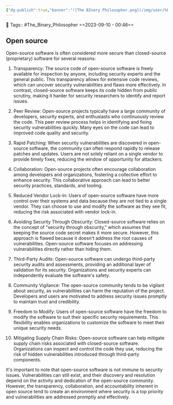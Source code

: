 ```yaml
---
{"dg-publish":true,"banner":"![The BInary Philosopher.png](/img/user/%F0%9F%9B%A2%EF%B8%8F%20Resources/%F0%9F%93%81%20Files/YouTube%20Thumbnails/The%20BInary%20Philosopher.png)","permalink":"/projects/name-unavailable/why-linux-better-than-windows/","dgPassFrontmatter":true,"noteIcon":"3","created":"2023-11-14T21:08:37.330+05:30","updated":"2024-01-13T12:31:21.861+05:30"}
---
```


🧶 Tags:: #The_Binary_Philosopher 
==2023-09-10 - 00:46==
## Open source
Open-source software is often considered more secure than closed-source (proprietary) software for several reasons:

1. Transparency: The source code of open-source software is freely available for inspection by anyone, including security experts and the general public. This transparency allows for extensive code reviews, which can uncover security vulnerabilities and flaws more effectively. In contrast, closed-source software keeps its code hidden from public scrutiny, making it harder for security researchers to identify and report issues.

2. Peer Review: Open-source projects typically have a large community of developers, security experts, and enthusiasts who continuously review the code. This peer review process helps in identifying and fixing security vulnerabilities quickly. Many eyes on the code can lead to improved code quality and security.

3. Rapid Patching: When security vulnerabilities are discovered in open-source software, the community can often respond rapidly to release patches and updates. Users are not solely reliant on a single vendor to provide timely fixes, reducing the window of opportunity for attackers.

4. Collaboration: Open-source projects often encourage collaboration among developers and organizations, fostering a collective effort to enhance security. This collaborative approach can lead to better security practices, standards, and tooling.

5. Reduced Vendor Lock-In: Users of open-source software have more control over their systems and data because they are not tied to a single vendor. They can choose to use and modify the software as they see fit, reducing the risk associated with vendor lock-in.

6. Avoiding Security Through Obscurity: Closed-source software relies on the concept of "security through obscurity," which assumes that keeping the source code secret makes it more secure. However, this approach is flawed because it doesn't address the root causes of vulnerabilities. Open-source software focuses on addressing vulnerabilities directly rather than hiding them.

7. Third-Party Audits: Open-source software can undergo third-party security audits and assessments, providing an additional layer of validation for its security. Organizations and security experts can independently evaluate the software's safety.

8. Community Vigilance: The open-source community tends to be vigilant about security, as vulnerabilities can harm the reputation of the project. Developers and users are motivated to address security issues promptly to maintain trust and credibility.

9. Freedom to Modify: Users of open-source software have the freedom to modify the software to suit their specific security requirements. This flexibility enables organizations to customize the software to meet their unique security needs.

10. Mitigating Supply Chain Risks: Open-source software can help mitigate supply chain risks associated with closed-source software. Organizations can inspect and control the code they use, reducing the risk of hidden vulnerabilities introduced through third-party components.

It's important to note that open-source software is not immune to security issues. Vulnerabilities can still exist, and their discovery and resolution depend on the activity and dedication of the open-source community. However, the transparency, collaboration, and accountability inherent in open source tend to create an environment where security is a top priority and vulnerabilities are addressed promptly and effectively.